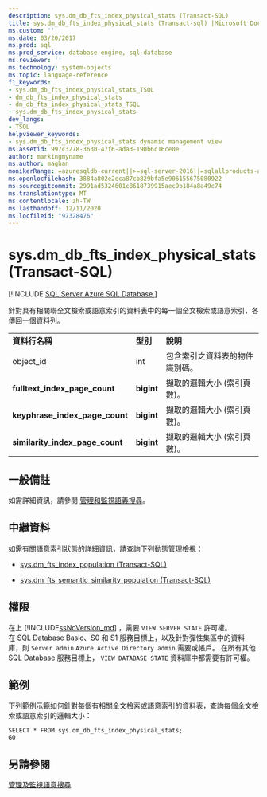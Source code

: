 ```yaml
---
description: sys.dm_db_fts_index_physical_stats (Transact-SQL)
title: sys.dm_db_fts_index_physical_stats (Transact-sql) |Microsoft Docs
ms.custom: ''
ms.date: 03/20/2017
ms.prod: sql
ms.prod_service: database-engine, sql-database
ms.reviewer: ''
ms.technology: system-objects
ms.topic: language-reference
f1_keywords:
- sys.dm_db_fts_index_physical_stats_TSQL
- dm_db_fts_index_physical_stats
- dm_db_fts_index_physical_stats_TSQL
- sys.dm_db_fts_index_physical_stats
dev_langs:
- TSQL
helpviewer_keywords:
- sys.dm_db_fts_index_physical_stats dynamic management view
ms.assetid: 997c3278-3630-47f6-ada3-190b6c16ce0e
author: markingmyname
ms.author: maghan
monikerRange: =azuresqldb-current||>=sql-server-2016||=sqlallproducts-allversions||>=sql-server-linux-2017||=azuresqldb-mi-current
ms.openlocfilehash: 3884a802e2eca87cb829bfa5e906155675080922
ms.sourcegitcommit: 2991ad5324601c8618739915aec9b184a8a49c74
ms.translationtype: MT
ms.contentlocale: zh-TW
ms.lasthandoff: 12/11/2020
ms.locfileid: "97328476"
---
```

# <a name="sysdm_db_fts_index_physical_stats-transact-sql"></a>sys.dm_db_fts_index_physical_stats (Transact-SQL)
[!INCLUDE [SQL Server Azure SQL Database ](../../includes/applies-to-version/sql-asdb.md)]

  針對具有相關聯全文檢索或語意索引的資料表中的每一個全文檢索或語意索引，各傳回一個資料列。  
  
||||  
|-|-|-|  
|**資料行名稱**|**型別**|**說明**|  
|object_id|int|包含索引之資料表的物件識別碼。|  
|**fulltext_index_page_count**|**bigint**|擷取的邏輯大小 (索引頁數)。|  
|**keyphrase_index_page_count**|**bigint**|擷取的邏輯大小 (索引頁數)。|  
|**similarity_index_page_count**|**bigint**|擷取的邏輯大小 (索引頁數)。|  
  
## <a name="general-remarks"></a>一般備註  
 如需詳細資訊，請參閱 [管理和監視語義搜尋](../../relational-databases/search/manage-and-monitor-semantic-search.md)。  
  
## <a name="metadata"></a>中繼資料  
 如需有關語意索引狀態的詳細資訊，請查詢下列動態管理檢視：  
  
-   [sys.dm_fts_index_population &#40;Transact-SQL&#41;](../../relational-databases/system-dynamic-management-views/sys-dm-fts-index-population-transact-sql.md)  
  
-   [sys.dm_fts_semantic_similarity_population &#40;Transact-SQL&#41;](../../relational-databases/system-dynamic-management-views/sys-dm-fts-semantic-similarity-population-transact-sql.md)  
  
## <a name="permissions"></a>權限

在上 [!INCLUDE[ssNoVersion_md](../../includes/ssnoversion-md.md)] ，需要 `VIEW SERVER STATE` 許可權。   
在 SQL Database Basic、S0 和 S1 服務目標上，以及針對彈性集區中的資料庫，則 `Server admin` `Azure Active Directory admin` 需要或帳戶。 在所有其他 SQL Database 服務目標上， `VIEW DATABASE STATE` 資料庫中都需要有許可權。   

## <a name="examples"></a>範例  
 下列範例示範如何針對每個有相關全文檢索或語意索引的資料表，查詢每個全文檢索或語意索引的邏輯大小：  
  
```  
SELECT * FROM sys.dm_db_fts_index_physical_stats;  
GO  
```  
  
## <a name="see-also"></a>另請參閱  
 [管理及監視語意搜尋](../../relational-databases/search/manage-and-monitor-semantic-search.md)  
  
  
